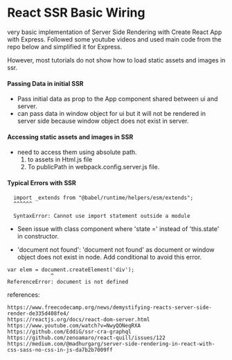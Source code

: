 # React SSR Basic Wiring
 very basic implementation of Server Side Rendering with Create React App with Express.
 Followed some youtube videos and used main code from the repo below and simplified it for Express.
 
 However, most tutorials do not show how to load static assets and images in ssr.
 
#### Passing Data in initial SSR
- Pass initial data as prop to the App component shared between ui and server.
- can pass data in window object for ui but it will not be rendered in server side because window object does not exist in server. 

#### Accessing static assets and images in SSR
- need to access them using absolute path.
  1. to assets in Html.js file
  2. To publicPath in webpack.config.server.js file.
 
#### Typical Errors with SSR
```/Users/nobuyukifujioka/Documents/noby-coding/progress-maker-ui/node_modules/reactstrap/es/Button.js:1
  import _extends from "@babel/runtime/helpers/esm/extends";
  ^^^^^^
  
  SyntaxError: Cannot use import statement outside a module
```
 - Seen issue with class component where 'state =' instead of 'this.state' in constructor.
 
 - 'document not found': 'document not found' as document or window object does not exist in node.  Add conditional to avoid this error.
 
 ```
 var elem = document.createElement('div');
               ^
 ReferenceError: document is not defined
```
 


references:
```
https://www.freecodecamp.org/news/demystifying-reacts-server-side-render-de335d408fe4/
https://reactjs.org/docs/react-dom-server.html
https://www.youtube.com/watch?v=NwyQONeqRXA
https://github.com/EddiG/ssr-cra-graphql
https://github.com/zenoamaro/react-quill/issues/122
https://medium.com/@madhurgarg/server-side-rendering-in-react-with-css-sass-no-css-in-js-da7b2b7009ff
```
